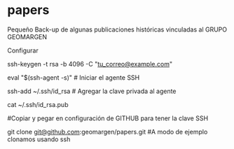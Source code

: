 # papers
Pequeño Back-up de algunas publicaciones históricas vinculadas al GRUPO GEOMARGEN

Configurar

ssh-keygen -t rsa -b 4096 -C "tu_correo@example.com"

eval "$(ssh-agent -s)"  # Iniciar el agente SSH

ssh-add ~/.ssh/id_rsa   # Agregar la clave privada al agente

cat ~/.ssh/id_rsa.pub

#Copiar y pegar en configuración de GITHUB para tener la clave SSH

git clone git@github.com:geomargen/papers.git  #A modo de ejemplo clonamos usando ssh
